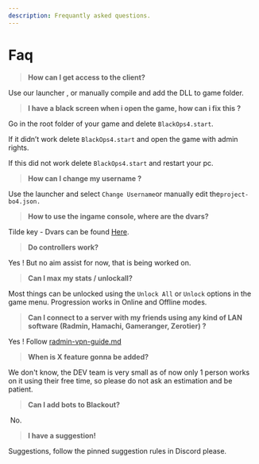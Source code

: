 ```yaml
---
description: Frequantly asked questions.
---
```


# Faq

> **How can I get access to the client?**

Use our launcher ⁠, or manually compile and add the DLL to game folder.

> **I have a black screen when i open the game, how can i fix this ?**&#x20;

Go in the root folder of your game and delete `BlackOps4.start`.&#x20;

If it didn’t work delete `BlackOps4.start` and open the game with admin rights.&#x20;

If this did not work delete `BlackOps4.start` and restart your pc.

> **How can I change my username ?**&#x20;

Use the launcher and select `Change Username`or manually edit the`project-bo4.json.`

> **How to use the  ingame console, where are the dvars?**

Tilde key - Dvars can be found [Here](https://github.com/project-bo4/shield-development/blob/master/source/proxy-dll/definitions/variables.cpp).

> &#x20;**Do controllers work?**

Yes ! But no aim assist for now, that is being worked on.

> &#x20;**Can I max my stats / unlockall?**

Most things can be unlocked using the `Unlock All` or `Unlock` options in the game menu. Progression works in Online and Offline modes.&#x20;

> &#x20;**Can I connect to a server with my friends using any kind of LAN software (Radmin, Hamachi, Gameranger, Zerotier) ?**

Yes ! Follow [radmin-vpn-guide.md](../server-setup/radmin-vpn-guide.md "mention")

> &#x20;**When is X feature gonna be added?**

We don't know, the DEV team is very small as of now only 1 person works on it using their free time, so please do not ask an estimation and be patient.

> **Can I add bots to Blackout?**

&#x20;⁠ No.

> &#x20;**I have a suggestion!**

&#x20;⁠Suggestions, follow the pinned suggestion rules in Discord please.
